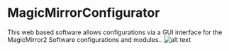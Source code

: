 # MagicMirrorConfigurator
This web based software allows configurations via a GUI interface for the MagicMirror2 Software configurations and modules..
![alt text](https://goo.gl/5xDfcW.qr)
